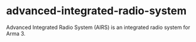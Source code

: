 # advanced-integrated-radio-system
Advanced Integrated Radio System (AIRS) is an integrated radio system for Arma 3.
